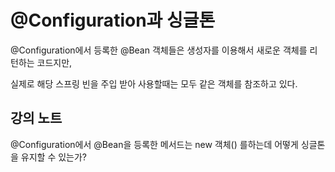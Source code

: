 # @Configuration과 싱글톤

@Configuration에서 등록한 @Bean 객체들은 생성자를 이용해서 새로운 객체를 리턴하는 코드지만,

실제로 해당 스프링 빈을 주입 받아 사용할때는 모두 같은 객체를 참조하고 있다.



## 강의 노트



@Configuration에서 @Bean을 등록한 메서드는 new 객체() 를하는데 어떻게 싱글톤을 유지할 수 있는가?









